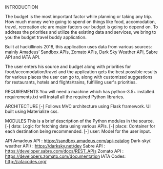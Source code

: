 INTRODUCTION
	
The budget is the most important factor while planning or taking any trip. How much money we're going to spend on things like food, accomodation, travel, recreation etc are major factors our budget is going to depend on. To address the priorities and utilize the existing data and services, we bring to you the budget travel buddy application. 

Built at hackillinois 2018, this application uses data from various sources: mainly Amadeus’ Sandbox APIs, Zomato APIs, Dark Sky Weather API, Sabre API and IATA API.

 The user enters his source and budget along with priorities for food/accomodation/travel and the application gets the best possible results for various places the user can go to, along with customized suggestions for restaurants, hotels and flights/trains, fulfilling user's priorities.     


REQUIREMENTS
    You will need a machine which has python-3.5+
    installed.
    requirements.txt will install all the required Python libraries.


ARCHITECTURE
    [-] Follows MVC architecture using Flask framework. UI built using Materialize css.


MODULES
    This is a brief description of the Python modules in the source.
    [-] data: 	Logic for fetching data using various APIs.
    [-] place:  Container for each destination being recommended.
    [-] user: 	Model for the user input.


API
	Amadeus API : https://sandbox.amadeus.com/api-catalog
	Dark-sky( weather API) : https://darksky.net/dev
	Sabre API : https://developer.sabre.com/docs/REST_APIs
	Zomato API : https://developers.zomato.com/documentation
	IATA Codes: http://iatacodes.org/

